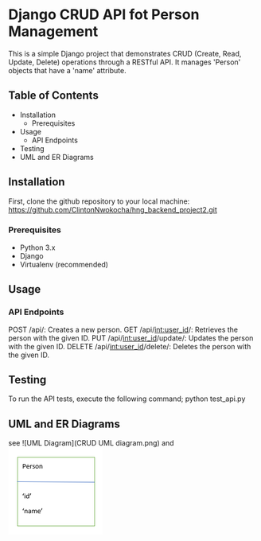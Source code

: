 # Django CRUD API fot Person Management 
This is a simple Django project that demonstrates CRUD (Create, Read, Update, Delete) operations through a RESTful API. It manages 'Person' objects that have a 'name' attribute.
## Table of Contents

* Installation
    * Prerequisites
* Usage
    * API Endpoints
* Testing
* UML and ER Diagrams

## Installation
First, clone the github repository to your local machine:
https://github.com/ClintonNwokocha/hng_backend_project2.git

### Prerequisites
* Python 3.x
* Django
* Virtualenv (recommended)

## Usage
### API Endpoints
POST /api/: Creates a new person.
GET /api/<int:user_id>/: Retrieves the person with the given ID.
PUT /api/<int:user_id>/update/: Updates the person with the given ID.
DELETE /api/<int:user_id>/delete/: Deletes the person with the given ID.

## Testing
To run the API tests, execute the following command;
python test_api.py

## UML and ER Diagrams
see ![UML Diagram](CRUD UML diagram.png) and ![ER Diagram](ER_CRUD.PNG)

  
